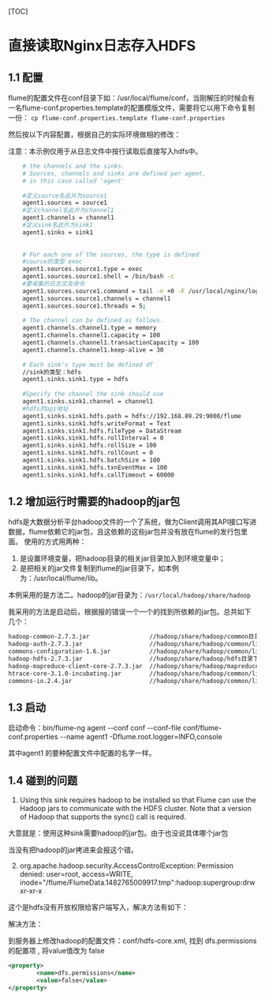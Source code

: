 [TOC]
# 直接读取Nginx日志存入HDFS
## 1.1 配置

flume的配置文件在conf目录下如：/usr/local/flume/conf，当刚解压的时候会有一名flume-conf.properties.template的配置模版文件，需要将它以用下命令复制一份：
`cp flume-conf.properties.template flume-conf.properties`

然后按以下内容配置，根据自己的实际环境做相的修改：

注意：本示例仅用于从日志文件中按行读取后直接写入hdfs中。

```bash
    # the channels and the sinks.  
    # Sources, channels and sinks are defined per agent,  
    # in this case called 'agent' 
    
    #定义source名此片为source1
    agent1.sources = source1
    #定义channel名此片为channel1
    agent1.channels = channel1
    #定义sink名此片为sink1
    agent1.sinks = sink1                         
      
      
    # For each one of the sources, the type is defined
    #source的类型 exec
    agent1.sources.source1.type = exec  
    agent1.sources.source1.shell = /bin/bash -c  
    #要采集的日志文及命令 
    agent1.sources.source1.command = tail -n +0 -F /usr/local/nginx/logs/access.log  
    agent1.sources.source1.channels = channel1  
    agent1.sources.source1.threads = 5;  
      
    # The channel can be defined as follows.  
    agent1.channels.channel1.type = memory  
    agent1.channels.channel1.capacity = 100  
    agent1.channels.channel1.transactionCapacity = 100  
    agent1.channels.channel1.keep-alive = 30  
      
    # Each sink's type must be defined df
    //sink的类型：hdfs 
    agent1.sinks.sink1.type = hdfs  
      
    #Specify the channel the sink should use  
    agent1.sinks.sink1.channel = channel1
    #hdfs的api地址  
    agent1.sinks.sink1.hdfs.path = hdfs://192.168.89.29:9000/flume
    agent1.sinks.sink1.hdfs.writeFormat = Text  
    agent1.sinks.sink1.hdfs.fileType = DataStream  
    agent1.sinks.sink1.hdfs.rollInterval = 0  
    agent1.sinks.sink1.hdfs.rollSize = 100  
    agent1.sinks.sink1.hdfs.rollCount = 0  
    agent1.sinks.sink1.hdfs.batchSize = 100  
    agent1.sinks.sink1.hdfs.txnEventMax = 100  
    agent1.sinks.sink1.hdfs.callTimeout = 60000  
```

## 1.2 增加运行时需要的hadoop的jar包

hdfs是大数据分析平台hadoop文件的一个了系统，做为Client调用其API接口写进数据，flume依赖它的jar包，且这依赖的这些jar包并没有放在flume的发行包里面。
使用的方式用两种：
1. 是设置环境变量，把hadoop目录的相关jar目录加入到环境变量中；
2. 是把相关的jar文件复制到flume的jar目录下，如本例为：/usr/local/flume/lib。

本例采用的是方法二。hadoop的jar目录为：`/usr/local/hadoop/share/hadoop`

我采用的方法是启动后，根据报的错误一个一个的找到所依赖的jar包。总共如下几个：

```bash
hadoop-common-2.7.3.jar                 //hadoop/share/hadoop/common目录下
hadoop-auth-2.7.3.jar                   //hadoop/share/hadoop/common/lib
commons-configuration-1.6.jar           //hadoop/share/hadoop/common/lib
hadoop-hdfs-2.7.3.jar                   //hadoop/share/hadoop/hdfs目录下
hadoop-mapreduce-client-core-2.7.3.jar  //hadoop/share/hadoop/mapreduce
htrace-core-3.1.0-incubating.jar        //hadoop/share/hadoop/common/lib
commons-io.2.4.jar                      //hadoop/share/hadoop/common/lib
```

## 1.3 启动

启动命令：bin/flume-ng agent --conf conf --conf-file conf/flume-conf.properties --name agent1 -Dflume.root.logger=INFO,console

其中agent1 的要种配置文件中配置的名字一样。


## 1.4 碰到的问题

1. Using this sink requires hadoop to be installed so that Flume can use the Hadoop jars to communicate with the HDFS cluster. Note that a version of Hadoop that supports the sync() call is required.

大意就是：使用这种sink需要hadoop的jar包。由于也没说具体哪个jar包

当没有把hadoop的jar拷进来会报这个错。

2. org.apache.hadoop.security.AccessControlException: Permission denied: user=root, access=WRITE, inode="/flume/FlumeData.1482765009917.tmp":hadoop:supergroup:drwxr-xr-x

这个是hdfs没有开放权限给客户端写入，解决方法有如下：

解决方法：

到服务器上修改hadoop的配置文件：conf/hdfs-core.xml, 找到 dfs.permissions 的配置项 , 将value值改为 false

```xml
<property>
        <name>dfs.permissions</name>
        <value>false</value>
</property>
```
